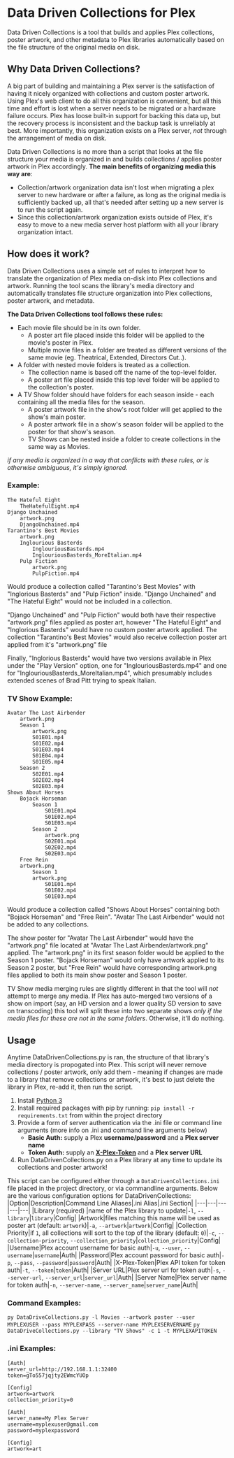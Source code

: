 # Data Driven Collections for Plex
Data Driven Collections is a tool that builds and applies Plex collections, poster artwork, and other metadata to Plex libraries automatically based on the file structure of the original media on disk. 

## Why Data Driven Collections?

A big part of building and maintaining a Plex server is the satisfaction of having it nicely organized with collections and custom poster artwork. Using Plex's web client to do all this organization is convenient, but all this time and effort is lost when a server needs to be migrated or a hardware failure occurs. Plex has loose built-in support for backing this data up, but the recovery process is inconsistent and the backup task is unreliably at best. More importantly, this organization exists on a Plex server, *not* through the arrangement of media on disk.

Data Driven Collections is no more than a script that looks at the file structure your media is organized in and builds collections / applies poster artwork in Plex accordingly. **The main benefits of organizing media this way are**: 
* Collection/artwork organization data isn't lost when migrating a plex server to new hardware or after a failure, as long as the original media is sufficiently backed up, all that's needed after setting up a new server is to run the script again.
* Since this collection/artwork organization exists outside of Plex, it's easy to move to a new media server host platform with all your library organization intact.

## How does it work?
Data Driven Collections uses a simple set of rules to interpret how to translate the organization of Plex media on-disk into Plex collections and artwork. Running the tool scans the library's media directory and automatically translates file structure organization into Plex collections, poster artwork, and metadata. 

**The Data Driven Collections tool follows these rules:**
* Each movie file should be in its own folder.
    * A poster art file placed inside this folder will be applied to the movie's poster in Plex.
    * Multiple movie files in a folder are treated as different versions of the same movie (eg. Theatrical, Extended, Directors Cut..).
* A folder with nested movie folders is treated as a collection.
    * The collection name is based off the name of the top-level folder.
    * A poster art file placed inside this top level folder will be applied to the collection's poster.
* A TV Show folder should have folders for each season inside - each containing all the media files for the season.
   * A poster artwork file in the show's root folder will get applied to the show's main poster.
   * A poster artwork file in a show's season folder will be applied to the poster for that show's season.
   * TV Shows can be nested inside a folder to create collections in the same way as Movies.

*if any media is organized in a way that conflicts with these rules, or is otherwise ambiguous, it's simply ignored.*

### Example:

```
The Hateful Eight
    TheHatefulEight.mp4
Django Unchained
    artwork.png
    DjangoUnchained.mp4
Tarantino's Best Movies
    artwork.png
    Inglourious Basterds
        InglouriousBasterds.mp4
        InglouriousBasterds_MoreItalian.mp4
    Pulp Fiction
        artwork.png
        PulpFiction.mp4
```
Would produce a collection called "Tarantino's Best Movies" with "Inglorious Basterds" and "Pulp Fiction" inside. "Django Unchained" and "The Hateful Eight" would not be included in a collection.

"Django Unchained" and "Pulp Fiction" would both have their respective "artwork.png" files applied as poster art, however "The Hateful Eight" and "Inglorious Basterds" would have no custom poster artwork applied. The collection "Tarantino's Best Movies" would also receive collection poster art applied from it's "artwork.png" file

Finally, "Inglorious Basterds" would have two versions available in Plex under the "Play Version" option, one for "InglouriousBasterds.mp4" and one for "InglouriousBasterds_MoreItalian.mp4", which presumably includes extended scenes of Brad Pitt trying to speak Italian.

### TV Show Example:
```
Avatar The Last Airbender
    artwork.png
    Season 1
        artwork.png
        S01E01.mp4
        S01E02.mp4
        S01E03.mp4
        S01E04.mp4
        S01E05.mp4
    Season 2
        S02E01.mp4
        S02E02.mp4
        S02E03.mp4
Shows About Horses
    Bojack Horseman
        Season 1
            S01E01.mp4
            S01E02.mp4
            S01E03.mp4
        Season 2
            artwork.png
            S02E01.mp4
            S02E02.mp4
            S02E03.mp4
    Free Rein
    artwork.png
        Season 1
        artwork.png
            S01E01.mp4
            S01E02.mp4
            S01E03.mp4
```
Would produce a collection called "Shows About Horses" containing both "Bojack Horseman" and "Free Rein". "Avatar The Last Airbender" would not be added to any collections. 

The show poster for "Avatar The Last Airbender" would have the "artwork.png" file located at "Avatar The Last Airbender/artwork.png" applied. The "artwork.png" in its first season folder would be applied to the Season 1 poster. "Bojack Horseman" would only have artwork applied to its Season 2 poster, but "Free Rein" would have corresponding artwork.png files applied to both its main show poster and Season 1 poster.

TV Show media merging rules are slightly different in that the tool will *not* attempt to merge any media. If Plex has auto-merged two versions of a show on import (say, an HD version and a lower quality SD version to save on transcoding) this tool will split these into two separate shows *only if the media files for these are not in the same folders*. Otherwise, it'll do nothing.

## Usage
Anytime DataDrivenCollections.py is ran, the structure of that library's media directory is propogated into Plex. This script will never remove collections / poster artwork, only add them - meaning if changes are made to a library that remove collections or artwork, it's best to just delete the library in Plex, re-add it, then run the script.

1. Install [Python 3](https://www.python.org/downloads/)
2. Install required packages with pip by running: ```pip install -r requirements.txt``` from within the project directory
3. Provide a form of server authentication via the .ini file or command line arguments (more info on .ini and command line arguments below)
    * **Basic Auth:** supply a Plex **username/password** and a **Plex server name**
    * **Token Auth:** supply an **[X-Plex-Token](https://support.plex.tv/articles/204059436-finding-an-authentication-token-x-plex-token/)** and a **Plex server URL**
4. Run DataDrivenCollections.py on a Plex library at any time to update its collections and poster artwork!

This script can be configured either through a ```DataDrivenCollections.ini``` file placed in the project directory, or via commandline arguments. Below are the various configuration options for DataDrivenCollections:
|Option|Description|Command Line Aliases|.ini Alias|.ini Section|
|---|---|---|---|---|
|Library (required) |name of the Plex library to update|```-l```, ```--library```|```library```|Config|
|Artwork|files matching this name will be used as poster art (default: ```artwork```)|```-a```, ```--artwork```|```artwork```|Config|
|Collection Priority|if ```1```, all collections will sort to the top of the library (default: ```0```)|```-c```, ```--collection-priority```, ```--collection_priority```|```collection_priority```|Config|
|Username|Plex account username for basic auth|```-u```, ```--user```, ```--username```|```username```|Auth|
|Password|Plex account password for basic auth|```-p```, ```--pass```, ```--password```|```password```|Auth|
|X-Plex-Token|Plex API token for token auth|```-t```, ```--token```|```token```|Auth|
|Server URL|Plex server url for token auth|```-s```, ```--server-url```, ```--server_url```|```server_url```|Auth|
|Server Name|Plex server name for token auth|```-n```, ```--server-name```, ```--server_name```|```server_name```|Auth|

### Command Examples:
```py DataDriveCollections.py -l Movies --artwork poster --user MYPLEXUSER --pass MYPLEXPASS --server-name MYPLEXSERVERNAME```
```py DataDriveCollections.py --library "TV Shows" -c 1 -t MYPLEXAPITOKEN```

### .ini Examples:
```
[Auth]
server_url=http://192.168.1.1:32400
token=gTo557jqjty2EWmcYUOp

[Config]
artwork=artwork
collection_priority=0
```

```
[Auth]
server_name=My Plex Server
username=myplexuser@gmail.com
password=myplexpassword

[Config]
artwork=art
```
